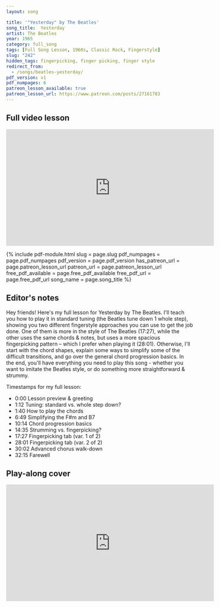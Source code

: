 ```yaml
---
layout: song

title: '"Yesterday" by The Beatles'
song_title:  Yesterday
artist: The Beatles
year: 1965
category: full_song
tags: [Full Song Lesson, 1960s, Classic Rock, Fingerstyle]
slug: "242"
hidden_tags: fingerpicking, finger picking, finger style
redirect_from:
  - /songs/beatles-yesterday/
pdf_version: v1
pdf_numpages: 6
patreon_lesson_available: true
patreon_lesson_url: https://www.patreon.com/posts/27161783
---
```


## Full video lesson

<iframe width="560" height="315" src="https://www.youtube.com/embed/wYGC06x7B9E?showinfo=0" frameborder="0" allowfullscreen></iframe>


{% include pdf-module.html slug = page.slug pdf_numpages = page.pdf_numpages pdf_version = page.pdf_version has_patreon_url = page.patreon_lesson_url patreon_url = page.patreon_lesson_url free_pdf_available = page.free_pdf_available free_pdf_url = page.free_pdf_url song_name = page.song_title %}

## Editor's notes

Hey friends! Here's my full lesson for Yesterday by The Beatles. I'll teach you how to play it in standard tuning (the Beatles tune down 1 whole step), showing you two different fingerstyle approaches you can use to get the job done. One of them is more in the style of The Beatles (17:27), while the other uses the same chords & notes, but uses a more spacious fingerpicking pattern – which I prefer when playing it (28:01). Otherwise, I'll start with the chord shapes, explain some ways to simplify some of the difficult transitions, and go over the general chord progression basics. In the end, you'll have everything you need to play this song - whether you want to imitate the Beatles style, or do something more straightforward & strummy.

Timestamps for my full lesson:

- 0:00 Lesson preview & greeting
- 1:12 Tuning: standard vs. whole step down?
- 1:40 How to play the chords
- 6:49 Simplifying the F#m and B7
- 10:14 Chord progression basics
- 14:35 Strumming vs. fingerpicking?
- 17:27 Fingerpicking tab (var. 1 of 2)
- 28:01 Fingerpicking tab (var. 2 of 2)
- 30:02 Advanced chorus walk-down
- 32:15 Farewell

## Play-along cover

<iframe width="560" height="315" src="https://www.youtube.com/embed/RzijoSnQNfk?showinfo=0" frameborder="0" allowfullscreen></iframe>

<!-- Coming soon! -->
